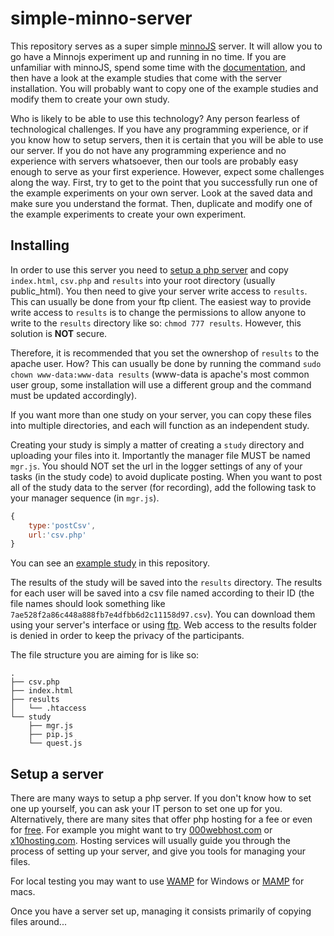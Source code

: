 # simple-minno-server

This repository serves as a super simple [minnoJS](https://minnojs.github.io/minno-quest/) server.
It will allow you to go have a Minnojs experiment up and running in no time. If you are unfamiliar with minnoJS, spend some time with the [documentation](https://minnojs.github.io/), and then have a look at the example studies that come with the server installation. You will probably want to copy one of the example studies and modify them to create your own study.

Who is likely to be able to use this technology? Any person fearless of technological challenges. If you have any programming experience, or if you know how to setup servers, then it is certain that you will be able to use our server. If you do not have any programming experience and no experience with servers whatsoever, then our tools are probably easy enough to serve as your first experience. However, expect some challenges along the way. First, try to get to the point that you successfully run one of the example experiments on your own server. Look at the saved data and make sure you understand the format. Then, duplicate and modify one of the example experiments to create your own experiment. 

## Installing
In order to use this server you need to [setup a php server](#setup-a-server) and copy `index.html`, `csv.php` and `results` into your root directory (usually public_html).
You then need to give your server write access to `results`.
This can usually be done from your ftp client.
The easiest way to provide write access to `results` is to change the permissions to allow anyone to write to the `results` directory like so: `chmod 777 results`.
However, this solution is **NOT** secure.

Therefore, it is recommended that you set the ownershop of `results` to the apache user. 
How? This can usually be done by running the command `sudo chown www-data:www-data results` 
(www-data is apache's most common user group, some installation will use a different group and the command must be updated accordingly).

If you want more than one study on your server, you can copy these files into multiple directories, and each will function as an independent study.

Creating your study is simply a matter of creating a `study` directory and uploading your files into it.
Importantly the manager file MUST be named `mgr.js`. 
You should NOT set the url in the logger settings of any of your tasks (in the study code) to avoid duplicate posting.
When you want to post all of the study data to the server (for recording), add the following task to your manager sequence (in `mgr.js`).

```javascript
{
    type:'postCsv',
    url:'csv.php'
}
```

You can see an [example study](study) in this repository.

The results of the study will be saved into the `results` directory.
The results for each user will be saved into a csv file named according to their ID (the file names should look something like `7ae528f2a86c448a888fb7e4dfbb6d2c11158d97.csv`).
You can download them using your server's interface or using [ftp](https://en.wikipedia.org/wiki/File_Transfer_Protocol).
Web access to the results folder is denied in order to keep the privacy of the participants.

The file structure you are aiming for is like so:

```
.
├── csv.php
├── index.html
├── results
│   └── .htaccess
└── study
    ├── mgr.js
    ├── pip.js
    └── quest.js
```

## Setup a server
There are many ways to setup a php server.
If you don't know how to set one up yourself, you can ask your IT person to set one up for you.
Alternatively, there are many sites that offer php hosting for a fee or even for [free](https://www.google.co.il/search?q=free+php+hosting).
For example you might want to try [000webhost.com](https://000webhost.com) or [x10hosting.com](https://x10hosting.com).
Hosting services will usually guide you through the process of setting up your server, and give you tools for managing your files.

For local testing you may want to use [WAMP](https://www.wampserver.com) for Windows or [MAMP](https://www.mamp.info) for macs.

Once you have a server set up, managing it consists primarily of copying files around...

